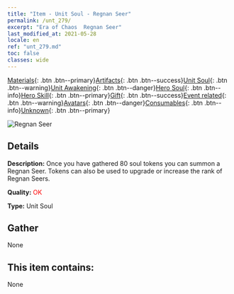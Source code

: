 ```yaml
---
title: "Item - Unit Soul - Regnan Seer"
permalink: /unt_279/
excerpt: "Era of Chaos  Regnan Seer"
last_modified_at: 2021-05-28
locale: en
ref: "unt_279.md"
toc: false
classes: wide
---
```

 [Materials](/Items/){: .btn .btn--primary}[Artifacts](/Items/Artifacts/){: .btn .btn--success}[Unit Soul](/Items/UnitSoul/){: .btn .btn--warning}[Unit Awakening](/Items/UnitAwakening/){: .btn .btn--danger}[Hero Soul](/Items/HeroSoul/){: .btn .btn--info}[Hero Skill](/Items/HeroSkill/){: .btn .btn--primary}[Gift](/Items/Gift/){: .btn .btn--success}[Event related](/Items/Events/){: .btn .btn--warning}[Avatars](/Items/Avatars/){: .btn .btn--danger}[Consumables](/Items/Consumables/){: .btn .btn--info}[Unknown](/Items/Unknown/){: .btn .btn--primary}

 ![Regnan Seer](/images/u/ti_haihou.jpg)

## Details
 **Description:** Once you have gathered 80 soul tokens you can summon a Regnan Seer. Tokens can also be used to upgrade or increase the rank of Regnan Seers.

 **Quality:** <span style="color: #FF0000">OK</span>

 **Type:** Unit Soul

## Gather

  None

## This item contains:

  None

